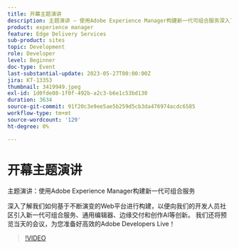 ```yaml
---
title: 开幕主题演讲
description: 主题演讲 — 使用Adobe Experience Manager构建新一代可组合服务深入了解我们如何在不断演变的Web平台上构建，以将新一代可组合服务、通用编辑器、边缘交付和创作AI等创新引入我们的开发人员社区。 我们还将预览当天的会议，为您准备好高效的Adobe Developers Live！
product: experience manager
feature: Edge Delivery Services
sub-product: sites
topic: Development
role: Developer
level: Beginner
doc-type: Event
last-substantial-update: 2023-05-27T00:00:00Z
jira: KT-13353
thumbnail: 3419949.jpeg
exl-id: 1d0fde08-1f0f-492b-a2c3-b6e1c53bd130
duration: 3634
source-git-commit: 91f20c3e9ee5ae5b259d5cb3da476974acdc6585
workflow-type: tm+mt
source-wordcount: '129'
ht-degree: 0%

---
```


# 开幕主题演讲

主题演讲：使用Adobe Experience Manager构建新一代可组合服务

深入了解我们如何基于不断演变的Web平台进行构建，以便向我们的开发人员社区引入新一代可组合服务、通用编辑器、边缘交付和创作AI等创新。 我们还将预览当天的会议，为您准备好高效的Adobe Developers Live！

>[!VIDEO](https://video.tv.adobe.com/v/3419949/?learn=on)
